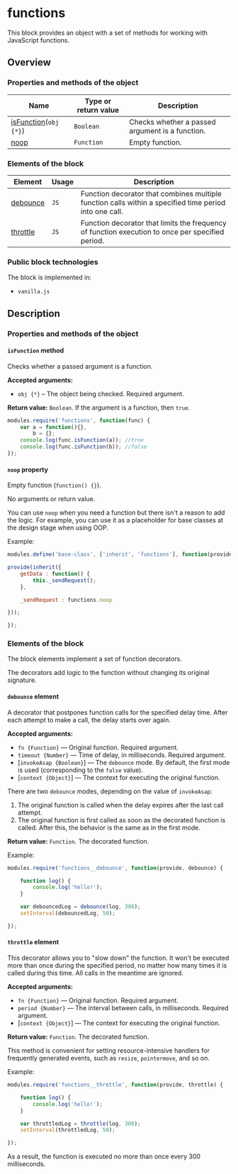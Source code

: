 # functions

This block provides an object with a set of methods for working with JavaScript functions.

## Overview

### Properties and methods of the object

| Name | Type or return value | Description |
| -------- | --- | -------- |
| <a href="#fields-isFunction">isFunction</a>(`obj {*}`) |  `Boolean` | Checks whether a passed argument is a function. |
| <a href="#fields-noop">noop</a> | `Function` | Empty function. |

### Elements of the block

| Element |  Usage | Description |
| --------| ---- | -------- |
| <a href="#elems-debounce">debounce</a> | `JS`  | Function decorator that combines multiple function calls within a specified time period into one call. |
| <a href="#elems-throttle">throttle</a> | `JS` | Function decorator that limits the frequency of function execution to once per specified period. |

### Public block technologies

The block is implemented in:

* `vanilla.js`

## Description

<a name="fields"></a>

### Properties and methods of the object

<a name="fields-isFunction"></a>

#### `isFunction` method

Checks whether a passed argument is a function.  

**Accepted arguments:**

* `obj {*}` – The object being checked. Required argument.

**Return value:** `Boolean`. If the argument is a function, then `true`.

```js
modules.require('functions', function(func) {
    var a = function(){},
        b = {};
    console.log(func.isFunction(a)); //true
    console.log(func.isFunction(b)); //false
});
```

<a name="fields-noop"></a>

#### `noop` property

Empty function (`function() {}`).

No arguments or return value.

You can use `noop` when you need a function but there isn't a reason to add the logic. For example, you can use it as a placeholder for base classes at the design stage when using OOP.

Example:

```js
modules.define('base-class', ['inherit', 'functions'], function(provide, inherit, functions) {

provide(inherit({
    getData : function() {
        this._sendRequest();
    },

    _sendRequest : functions.noop

}));

});
```

<a name="elems"></a>

### Elements of the block

The block elements implement a set of function decorators.

The decorators add logic to the function without changing its original signature.

<a name="elems-debounce"></a>

#### `debounce` element

A decorator that postpones function calls for the specified delay time. After each attempt to make a call, the delay starts over again.

**Accepted arguments:**

* `fn {Function}` — Original function. Required argument.
* `timeout {Number}` — Time of delay, in milliseconds. Required argument.
* [`invokeAsap {Boolean}`] — The `debounce` mode. By default, the first mode is used (corresponding to the `false` value).
* [`context {Object}`] — The context for executing the original function.

There are two `debounce` modes, depending on the value of `invokeAsap`:

1. The original function is called when the delay expires after the last call attempt.
2. The original function is first called as soon as the decorated function is called. After this, the behavior is the same as in the first mode.

**Return value:** `Function`. The decorated function.

Example:

```js
modules.require('functions__debounce', function(provide, debounce) {

    function log() {
        console.log('hello!');
    }

    var debouncedLog = debounce(log, 300);
    setInterval(debouncedLog, 50);

});
```

<a name="elems-throttle"></a>

#### `throttle` element

This decorator allows you to "slow down" the function. It won't be executed more than once during the specified period, no matter how many times it is called during this time. All calls in the meantime are ignored.

**Accepted arguments:**

* `fn {Function}` — Original function. Required argument.
* `period {Number}` — The interval between calls, in milliseconds. Required argument.
* [`context {Object}`] — The context for executing the original function.

**Return value:** `Function`. The decorated function.

This method is convenient for setting resource-intensive handlers for frequently generated events, such as `resize`, `pointermove`, and so on.

Example:

```js
modules.require('functions__throttle', function(provide, throttle) {

    function log() {
        console.log('hello!');
    }

    var throttledLog = throttle(log, 300);
    setInterval(throttledLog, 50);

});
```

As a result, the function is executed no more than once every 300 milliseconds.
